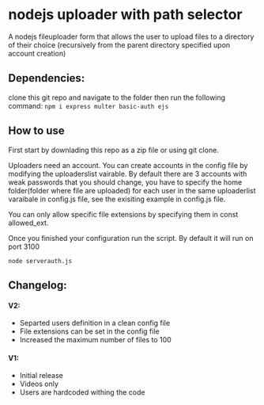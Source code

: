 # nodejs uploader with path selector
A nodejs fileuploader form that allows the user to upload files to a directory of their choice (recursively from the parent directory specified upon account creation)

## Dependencies:
clone this git repo and navigate to the folder then run the following command:
`npm i express multer basic-auth ejs`

## How to use

First start by downlading this repo as a zip file or using git clone.

Uploaders need an account. You can create accounts in the config file by modifying the uploaderslist vairable. By default there are 3 accounts with weak passwords that you should change, you have to specify the home folder(folder where file are uploaded) for each user in the same uploaderlist varaibale in config.js file, see the exisiting example in config.js file.

You can only allow specific file extensions by specifying them in const allowed_ext. 

Once you finished your configuration run the script. By default it will run on port 3100

`node serverauth.js`


## Changelog:
#### V2:
- Separted users definition in a clean config file
- File extensions can be set in the config file
- Increased the maximum number of files to 100

#### V1: 
- Initial release
- Videos only
- Users are hardcoded withing the code
